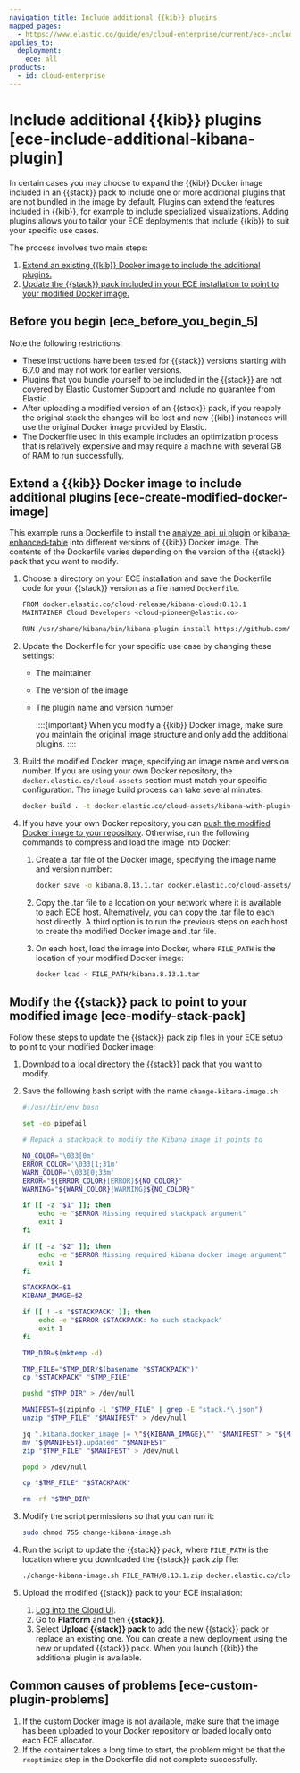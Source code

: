 ```yaml
---
navigation_title: Include additional {{kib}} plugins
mapped_pages:
  - https://www.elastic.co/guide/en/cloud-enterprise/current/ece-include-additional-kibana-plugin.html
applies_to:
  deployment:
    ece: all
products:
  - id: cloud-enterprise
---
```


# Include additional {{kib}} plugins [ece-include-additional-kibana-plugin]

In certain cases you may choose to expand the {{kib}} Docker image included in an {{stack}} pack to include one or more additional plugins that are not bundled in the image by default. Plugins can extend the features included in {{kib}}, for example to include specialized visualizations. Adding plugins allows you to tailor your ECE deployments that include {{kib}} to suit your specific use cases.

The process involves two main steps:

1. [Extend an existing {{kib}} Docker image to include the additional plugins.](#ece-create-modified-docker-image)
2. [Update the {{stack}} pack included in your ECE installation to point to your modified Docker image.](#ece-modify-stack-pack)


## Before you begin [ece_before_you_begin_5]

Note the following restrictions:

* These instructions have been tested for {{stack}} versions starting with 6.7.0 and may not work for earlier versions.
* Plugins that you bundle yourself to be included in the {{stack}} are not covered by Elastic Customer Support and include no guarantee from Elastic.
* After uploading a modified version of an {{stack}} pack, if you reapply the original stack the changes will be lost and new {{kib}} instances will use the original Docker image provided by Elastic.
* The Dockerfile used in this example includes an optimization process that is relatively expensive and may require a machine with several GB of RAM to run successfully.


## Extend a {{kib}} Docker image to include additional plugins [ece-create-modified-docker-image]

This example runs a Dockerfile to install the [analyze_api_ui plugin](https://github.com/johtani/analyze-api-ui-plugin) or [kibana-enhanced-table](https://github.com/fbaligand/kibana-enhanced-table) into different versions of {{kib}} Docker image. The contents of the Dockerfile varies depending on the version of the {{stack}} pack that you want to modify.

1. Choose a directory on your ECE installation and save the Dockerfile code for your {{stack}} version as a file named  `Dockerfile`.

    ```sh
    FROM docker.elastic.co/cloud-release/kibana-cloud:8.13.1
    MAINTAINER Cloud Developers <cloud-pioneer@elastic.co>

    RUN /usr/share/kibana/bin/kibana-plugin install https://github.com/fbaligand/kibana-enhanced-table/releases/download/v1.14.0/enhanced-table-1.14.0_8.13.1.zip
    ```

2. Update the Dockerfile for your specific use case by changing these settings:

    * The maintainer
    * The version of the image
    * The plugin name and version number

        ::::{important}
        When you modify a {{kib}} Docker image, make sure you maintain the original image structure and only add the additional plugins.
        ::::

3. Build the modified Docker image, specifying an image name and version number. If you are using your own Docker repository, the `docker.elastic.co/cloud-assets` section must match your specific configuration. The image build process can take several minutes.

    ```sh
    docker build . -t docker.elastic.co/cloud-assets/kibana-with-plugin:8.13.1
    ```

4. If you have your own Docker repository, you can [push the modified Docker image to your repository](ece-install-offline-no-registry.md). Otherwise, run the following commands to compress and load the image into Docker:

    1. Create a .tar file of the Docker image, specifying the image name and version number:

        ```sh
        docker save -o kibana.8.13.1.tar docker.elastic.co/cloud-assets/kibana-with-plugin:8.13.1
        ```

    2. Copy the .tar file to a location on your network where it is available to each ECE host. Alternatively, you can copy the .tar file to each host directly. A third option is to run the previous steps on each host to create the modified Docker image and .tar file.
    3. On each host, load the image into Docker, where `FILE_PATH` is the location of your modified Docker image:

        ```sh
        docker load < FILE_PATH/kibana.8.13.1.tar
        ```



## Modify the {{stack}} pack to point to your modified image [ece-modify-stack-pack]

Follow these steps to update the {{stack}} pack zip files in your ECE setup to point to your modified Docker image:

1. Download to a local directory the [{{stack}} pack](manage-elastic-stack-versions.md) that you want to modify.
2. Save the following bash script with the name `change-kibana-image.sh`:

    ```sh
    #!/usr/bin/env bash

    set -eo pipefail

    # Repack a stackpack to modify the Kibana image it points to

    NO_COLOR='\033[0m'
    ERROR_COLOR='\033[1;31m'
    WARN_COLOR='\033[0;33m'
    ERROR="${ERROR_COLOR}[ERROR]${NO_COLOR}"
    WARNING="${WARN_COLOR}[WARNING]${NO_COLOR}"

    if [[ -z "$1" ]]; then
        echo -e "$ERROR Missing required stackpack argument"
        exit 1
    fi

    if [[ -z "$2" ]]; then
        echo -e "$ERROR Missing required kibana docker image argument"
        exit 1
    fi

    STACKPACK=$1
    KIBANA_IMAGE=$2

    if [[ ! -s "$STACKPACK" ]]; then
        echo -e "$ERROR $STACKPACK: No such stackpack"
        exit 1
    fi

    TMP_DIR=$(mktemp -d)

    TMP_FILE="$TMP_DIR/$(basename "$STACKPACK")"
    cp "$STACKPACK" "$TMP_FILE"

    pushd "$TMP_DIR" > /dev/null

    MANIFEST=$(zipinfo -1 "$TMP_FILE" | grep -E "stack.*\.json")
    unzip "$TMP_FILE" "$MANIFEST" > /dev/null

    jq ".kibana.docker_image |= \"${KIBANA_IMAGE}\"" "$MANIFEST" > "${MANIFEST}.updated"
    mv "${MANIFEST}.updated" "$MANIFEST"
    zip "$TMP_FILE" "$MANIFEST" > /dev/null

    popd > /dev/null

    cp "$TMP_FILE" "$STACKPACK"

    rm -rf "$TMP_DIR"
    ```

3. Modify the script permissions so that you can run it:

    ```sh
    sudo chmod 755 change-kibana-image.sh
    ```

4. Run the script to update the {{stack}} pack, where `FILE_PATH` is the location where you downloaded the {{stack}} pack zip file:

    ```sh
    ./change-kibana-image.sh FILE_PATH/8.13.1.zip docker.elastic.co/cloud-assets/kibana-with-plugin:8.13.1
    ```

5. Upload the modified {{stack}} pack to your ECE installation:

    1. [Log into the Cloud UI](log-into-cloud-ui.md).
    2. Go to **Platform** and then **{{stack}}**.
    3. Select **Upload {{stack}} pack** to add the new {{stack}} pack or replace an existing one. You can create a new deployment using the new or updated {{stack}} pack. When you launch {{kib}} the additional plugin is available.



## Common causes of problems [ece-custom-plugin-problems]

1. If the custom Docker image is not available, make sure that the image has been uploaded to your Docker repository or loaded locally onto each ECE allocator.
2. If the container takes a long time to start, the problem might be that the `reoptimize` step in the Dockerfile did not complete successfully.

